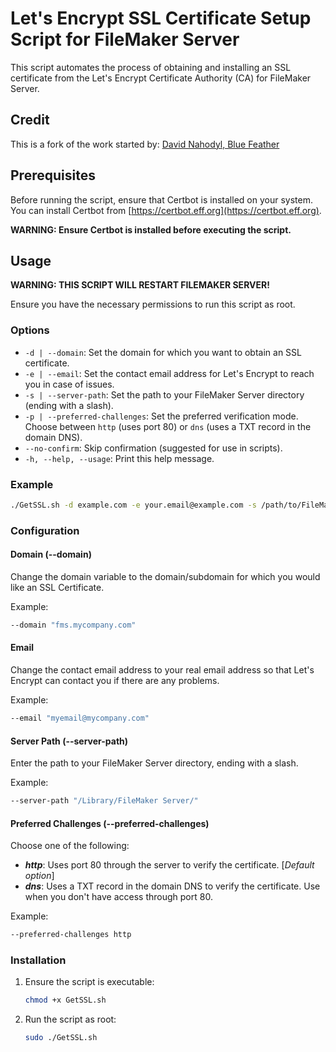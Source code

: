# Let's Encrypt SSL Certificate Setup Script for FileMaker Server

This script automates the process of obtaining and installing an SSL certificate from the Let's Encrypt Certificate Authority (CA) for FileMaker Server. 

## Credit

This is a fork of the work started by: [David Nahodyl, Blue Feather](http://bluefeathergroup.com/blog/how-to-use-lets-encrypt-ssl-certificates-with-filemaker-server/)

## Prerequisites

Before running the script, ensure that Certbot is installed on your system. You can install Certbot from [https://certbot.eff.org](https://certbot.eff.org).

**WARNING: Ensure Certbot is installed before executing the script.**

## Usage

**WARNING: THIS SCRIPT WILL RESTART FILEMAKER SERVER!**

Ensure you have the necessary permissions to run this script as root.

### Options

- `-d | --domain`: Set the domain for which you want to obtain an SSL certificate.
- `-e | --email`: Set the contact email address for Let's Encrypt to reach you in case of issues.
- `-s | --server-path`: Set the path to your FileMaker Server directory (ending with a slash).
- `-p | --preferred-challenges`: Set the preferred verification mode. Choose between `http` (uses port 80) or `dns` (uses a TXT record in the domain DNS).
- `--no-confirm`: Skip confirmation (suggested for use in scripts).
- `-h, --help, --usage`: Print this help message.

### Example

```bash
./GetSSL.sh -d example.com -e your.email@example.com -s /path/to/FileMakerServer/ -p http
```

### Configuration

#### Domain (--domain)

Change the domain variable to the domain/subdomain for which you would like an SSL Certificate.

Example:

```bash
--domain "fms.mycompany.com"
```

#### Email

Change the contact email address to your real email address so that Let's Encrypt can contact you if there are any problems.

Example:

```bash
--email "myemail@mycompany.com"
```

#### Server Path (--server-path)

Enter the path to your FileMaker Server directory, ending with a slash.

Example:

```bash
--server-path "/Library/FileMaker Server/"
```

#### Preferred Challenges (--preferred-challenges)
Choose one of the following:

- ***http***: Uses port 80 through the server to verify the certificate. [_Default option_]
- ***dns***: Uses a TXT record in the domain DNS to verify the certificate. Use when you don't have access through port 80.

Example:

```bash
--preferred-challenges http
```

### Installation

1. Ensure the script is executable:
    ```bash
    chmod +x GetSSL.sh
    ```

2. Run the script as root:
   ```bash
   sudo ./GetSSL.sh
   ````
